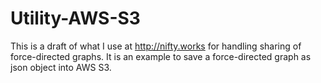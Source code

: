 # Utility-AWS-S3

This is a draft of what I use at http://nifty.works for handling sharing of force-directed graphs.
It is an example to save a force-directed graph as json object into AWS S3.
